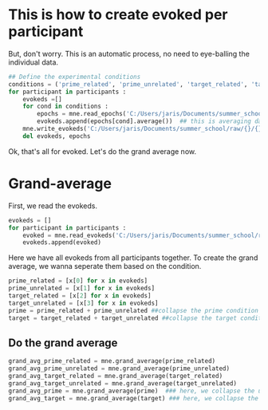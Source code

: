 # This is how to create evoked per participant

But, don't worry. This is an automatic process, no need to eye-balling the individual data. 

```python
## Define the experimental conditions
conditions = ('prime_related', 'prime_unrelated', 'target_related', 'target_unrelated')
for participant in participants : 
    evokeds =[]
    for cond in conditions :
        epochs = mne.read_epochs('C:/Users/jaris/Documents/summer_school/raw/{}/{}_N400-epo.fif' .format (participant, participant))
        evokeds.append(epochs[cond].average())  ## this is averaging data of each condition in each participant
    mne.write_evokeds('C:/Users/jaris/Documents/summer_school/raw/{}/{}_N400-ave.fif' .format (participant, participant), evokeds)
    del evokeds, epochs
```

Ok, that's all for evoked.  Let's do the grand average now. 

# Grand-average
First, we read the evokeds.
```python
evokeds = []
for participant in participants : 
    evoked = mne.read_evokeds('C:/Users/jaris/Documents/summer_school/raw/{}/{}_N400-ave.fif' .format (participant, participant))
    evokeds.append(evoked)
```
Here we have all evokeds from all participants together. To create the grand average, we wanna seperate them based on the condition.
```python
prime_related = [x[0] for x in evokeds]
prime_unrelated = [x[1] for x in evokeds]
target_related = [x[2] for x in evokeds]
target_unrelated = [x[3] for x in evokeds]
prime = prime_related + prime_unrelated ##collapse the prime condition
target = target_related + target_unrelated ##collapse the target condition
```

## Do the grand average
```python
grand_avg_prime_related = mne.grand_average(prime_related)
grand_avg_prime_unrelated = mne.grand_average(prime_unrelated)
grand_avg_target_related = mne.grand_average(target_related)
grand_avg_target_unrelated = mne.grand_average(target_unrelated)
grand_avg_prime = mne.grand_average(prime)  ### here, we collapse the unrelated and related condition
grand_avg_target = mne.grand_average(target) ### here, we collapse the unrelated and related condition
```


